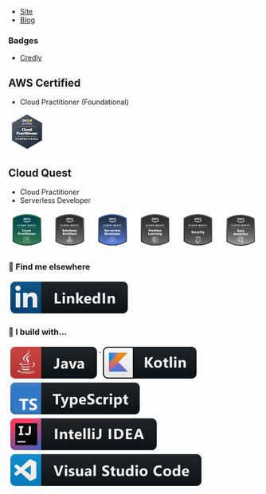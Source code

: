 - [Site](https://alex-hedley.github.io/)
- [Blog](https://alex-hedley.github.io/blog)

### Badges

- [Credly](https://www.credly.com/users/alexhedley/badges)

## AWS Certified

- Cloud Practitioner (Foundational)

[![AWS Certified Cloud Practitioner](images/badges/AWS-Certified-Cloud-Practitioner_badge.png "AWS Certified Cloud Practitioner")](https://aws.amazon.com/certification/certified-cloud-practitioner/)

<!-- [![Cloud Quest - Cloud Practioner](images/badges/CloudQuestCloudPractitioner.png "Cloud Quest - Cloud Practitioner")](https://aws.amazon.com/training/digital/aws-cloud-quest/) -->

## Cloud Quest

- Cloud Practitioner
- Serverless Developer

[![Cloud Quest](images/badges/cqallbadges4.png)](https://aws.amazon.com/training/digital/aws-cloud-quest/)


### 📢 Find me elsewhere

  <a href="https://www.linkedin.com/in/alexhedley/">
    <img src="https://raw.githubusercontent.com/alex-hedley/alex-hedley/main/images/linkedin.svg" alt="LinkedIn" style="vertical-align:top; margin:4px">
  </a>

### 🚧 I build with...

  <a href="https://www.java.com/en/">
    <img src="https://raw.githubusercontent.com/alex-hedley/alex-hedley/main/images/java.svg" alt="Java" style="vertical-align:top; margin:4px">
  </a>

  <a href="https://kotlinlang.org">
    <img src="https://raw.githubusercontent.com/alex-hedley/alex-hedley/main/images/kotlin.svg" alt="Kotlin" style="vertical-align:top; margin:4px">
  </a>

  <a href="https://www.typescriptlang.org">
    <img src="https://raw.githubusercontent.com/alex-hedley/alex-hedley/main/images/typescript.svg" alt="TypeScript" style="vertical-align:top; margin:4px">
  </a>

  <a href="https://www.jetbrains.com/idea/">
    <img src="https://raw.githubusercontent.com/alex-hedley/alex-hedley/main/images/jetbrains_intellij.svg" alt="IntelliJ IDEA" style="vertical-align:top; margin:4px">
  </a>

  <a href="https://code.visualstudio.com">
    <img src="https://raw.githubusercontent.com/alex-hedley/alex-hedley/main/images/visualstudio_code.svg" alt="VSCode" style="vertical-align:top; margin:4px">
  </a>

<!--
### Hi there 👋

**alex-hedley/alex-hedley** is a ✨ _special_ ✨ repository because its `README.md` (this file) appears on your GitHub profile.

Here are some ideas to get you started:

- 🔭 I’m currently working on ...
- 🌱 I’m currently learning ...
- 👯 I’m looking to collaborate on ...
- 🤔 I’m looking for help with ...
- 💬 Ask me about ...
- 📫 How to reach me: ...
- 😄 Pronouns: ...
- ⚡ Fun fact: ...
-->
